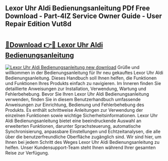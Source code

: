 ## Lexor Uhr Aldi Bedienungsanleitung PDf Free Download - Part-4IZ Service Owner Guide - User Repair Edition Vut8d

# <h2><a href="http://df66cz.blite.top/?on=Lexor+Uhr+Aldi+Bedienungsanleitung">🔗Download 👉🔴 Lexor Uhr Aldi Bedienungsanleitung</a></h2>

[![Lexor Uhr Aldi Bedienungsanleitung new download](https://i.imgur.com/lujVjoI.png)](http://df66cz.blite.top/?on=Lexor+Uhr+Aldi+Bedienungsanleitung)
Grüße und willkommen in der Bedienungsanleitung für Ihr neu gekauftes Lexor Uhr Aldi Bedienungsanleitung. Dieses Handbuch soll Ihnen helfen, die Funktionen und Funktionen Ihres Produkts einfach zu navigieren. Im Inneren finden Sie detaillierte Anweisungen zur Installation, Verwendung, Wartung und Fehlerbehebung. Bevor Sie Ihren Lexor Uhr Aldi Bedienungsanleitung verwenden, finden Sie in diesem Benutzerhandbuch umfassende Anweisungen zur Einrichtung, Bedienung und Fehlerbehebung des Produkts. Es enthält schrittweise Anleitungen zur Verwendung der einzelnen Funktionen sowie wichtige Sicherheitsinformationen. Lexor Uhr Aldi Bedienungsanleitung bietet eine beeindruckende Auswahl an erweiterten Funktionen, darunter Sprachsteuerung, automatische Synchronisierung, anpassbare Einstellungen und Echtzeitanalysen, die alle über die benutzerfreundliche Oberfläche zugänglich sind. Wir sind hier, um Ihnen bei jedem Schritt des Weges Lexor Uhr Aldi Bedienungsanleitung zu helfen. Unser Kundensupport-Team steht Ihnen während Ihrer gesamten Reise zur Verfügung.
